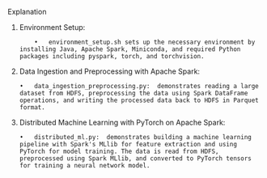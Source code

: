 Explanation
1.	Environment Setup:

            •   environment_setup.sh sets up the necessary environment by installing Java, Apache Spark, Miniconda, and required Python packages including pyspark, torch, and torchvision.
  
2.	Data Ingestion and Preprocessing with Apache Spark:

        •	data_ingestion_preprocessing.py:  demonstrates reading a large dataset from HDFS, preprocessing the data using Spark DataFrame operations, and writing the processed data back to HDFS in Parquet format.
  
3.	Distributed Machine Learning with PyTorch on Apache Spark:

        •	distributed_ml.py:  demonstrates building a machine learning pipeline with Spark's MLlib for feature extraction and using PyTorch for model training. The data is read from HDFS, preprocessed using Spark MLlib, and converted to PyTorch tensors for training a neural network model.

